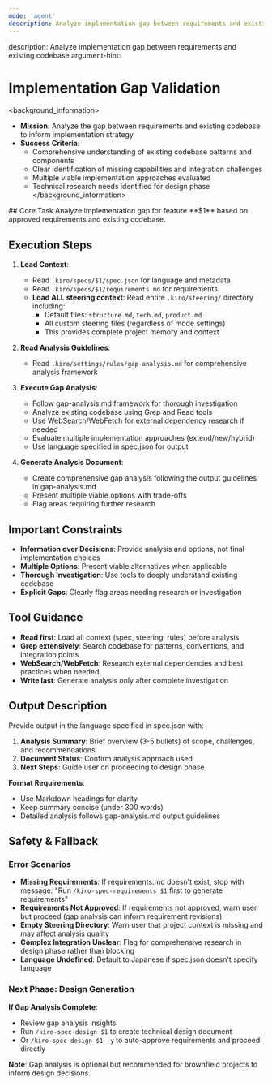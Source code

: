```yaml
---
mode: 'agent'
description: Analyze implementation gap between requirements and existing codebase
---
```

<meta>
description: Analyze implementation gap between requirements and existing codebase
argument-hint: <feature-name:$1>
</meta>

# Implementation Gap Validation

<background_information>
- **Mission**: Analyze the gap between requirements and existing codebase to inform implementation strategy
- **Success Criteria**:
  - Comprehensive understanding of existing codebase patterns and components
  - Clear identification of missing capabilities and integration challenges
  - Multiple viable implementation approaches evaluated
  - Technical research needs identified for design phase
</background_information>

<instructions>
## Core Task
Analyze implementation gap for feature **$1** based on approved requirements and existing codebase.

## Execution Steps

1. **Load Context**:
   - Read `.kiro/specs/$1/spec.json` for language and metadata
   - Read `.kiro/specs/$1/requirements.md` for requirements
   - **Load ALL steering context**: Read entire `.kiro/steering/` directory including:
     - Default files: `structure.md`, `tech.md`, `product.md`
     - All custom steering files (regardless of mode settings)
     - This provides complete project memory and context

2. **Read Analysis Guidelines**:
   - Read `.kiro/settings/rules/gap-analysis.md` for comprehensive analysis framework

3. **Execute Gap Analysis**:
   - Follow gap-analysis.md framework for thorough investigation
   - Analyze existing codebase using Grep and Read tools
   - Use WebSearch/WebFetch for external dependency research if needed
   - Evaluate multiple implementation approaches (extend/new/hybrid)
   - Use language specified in spec.json for output

4. **Generate Analysis Document**:
   - Create comprehensive gap analysis following the output guidelines in gap-analysis.md
   - Present multiple viable options with trade-offs
   - Flag areas requiring further research

## Important Constraints
- **Information over Decisions**: Provide analysis and options, not final implementation choices
- **Multiple Options**: Present viable alternatives when applicable
- **Thorough Investigation**: Use tools to deeply understand existing codebase
- **Explicit Gaps**: Clearly flag areas needing research or investigation
</instructions>

## Tool Guidance
- **Read first**: Load all context (spec, steering, rules) before analysis
- **Grep extensively**: Search codebase for patterns, conventions, and integration points
- **WebSearch/WebFetch**: Research external dependencies and best practices when needed
- **Write last**: Generate analysis only after complete investigation

## Output Description
Provide output in the language specified in spec.json with:

1. **Analysis Summary**: Brief overview (3-5 bullets) of scope, challenges, and recommendations
2. **Document Status**: Confirm analysis approach used
3. **Next Steps**: Guide user on proceeding to design phase

**Format Requirements**:
- Use Markdown headings for clarity
- Keep summary concise (under 300 words)
- Detailed analysis follows gap-analysis.md output guidelines

## Safety & Fallback

### Error Scenarios
- **Missing Requirements**: If requirements.md doesn't exist, stop with message: "Run `/kiro-spec-requirements $1` first to generate requirements"
- **Requirements Not Approved**: If requirements not approved, warn user but proceed (gap analysis can inform requirement revisions)
- **Empty Steering Directory**: Warn user that project context is missing and may affect analysis quality
- **Complex Integration Unclear**: Flag for comprehensive research in design phase rather than blocking
- **Language Undefined**: Default to Japanese if spec.json doesn't specify language

### Next Phase: Design Generation

**If Gap Analysis Complete**:
- Review gap analysis insights
- Run `/kiro-spec-design $1` to create technical design document
- Or `/kiro-spec-design $1 -y` to auto-approve requirements and proceed directly

**Note**: Gap analysis is optional but recommended for brownfield projects to inform design decisions.

